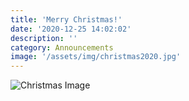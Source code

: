 ```yaml
---
title: 'Merry Christmas!'
date: '2020-12-25 14:02:02'
description: ''
category: Announcements
image: '/assets/img/christmas2020.jpg'
---
```


![Christmas Image](/assets/images/christmas2020.jpg)

